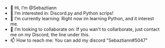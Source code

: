 - 👋 Hi, I’m @Sebaztiann
- 👀 I’m interested in: Discord.py and Python scrips!
- 🌱 I’m currently learning: Right now im learning Python, and it interest me.
- 💞️ I’m looking to collaborate on: If you wan't to collarborate, just contact me on my Discord, the line under this.
- 📫 How to reach me: You can add my discord "Sebaztiann#5047"


